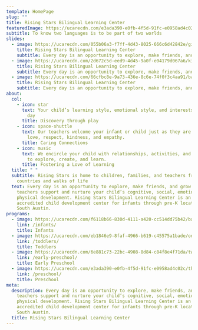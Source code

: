 ```yaml
---
template: HomePage
slug: ""
title: Rising Stars Bilingual Learning Center
featuredImage: https://ucarecdn.com/e3ada390-e0fb-4f5d-91fc-e0958ad4c02c/
subtitle: To know two languages is to be part of two worlds
slides:
  - image: https://ucarecdn.com/055b06a3-f7ff-4d43-8025-666c6d42842e/girlwithleaf.jpg
    title: Rising Stars Bilingual Learning Center
    subtitle: Every day is an opportunity to explore, make friends, and grow.
  - image: https://ucarecdn.com/2d672c5d-eed9-4d45-9a0f-e04179d067a6/kidsmiling.jpg
    title: Rising Stars Bilingual Learning Center
    subtitle: Every day is an opportunity to explore, make friends, and grow.
  - image: https://ucarecdn.com/66cfbc8e-9a73-436e-8c6e-74f0f3c4aa91/babywithblock.jpg
    title: Rising Stars Bilingual Learning Center
    subtitle: Every day is an opportunity to explore, make friends, and grow.
about:
  col:
    - icon: star
      text: Your child’s learning style, emotional style, and interests inspire each
        day
      title: Discovery through play
    - icon: space-shuttle
      text: Our teachers welcome your infant or child just as they are . . . with
        love, respect, kindness, and empathy.
      title: Caring Connections
    - icon: music
      text: We encircle your child with relationships, activities, and opportunities
        to explore, create, and learn.
      title: Fostering a Love of Learning
  title: " "
  subtitle: Rising Stars is home to children, families, and teachers from many
    countries and walks of life
  text: Every day is an opportunity to explore, make friends, and grow. Our
    teachers support and nurture your child’s cognitive, social, emotional, and
    physical development. Rising Stars Bilingual Learning Center is an
    accredited child development center for infants through pre-K located in
    South Austin.
programs:
  - image: https://ucarecdn.com/f6118b66-830d-4111-a420-cc514dd75b42/babies.jpg
    link: /infants/
    title: Infants
  - image: https://ucarecdn.com/eb1846e9-8faf-4966-b619-c45575a1bade/ones.jpg
    link: /toddlers/
    title: Toddlers
  - image: https://ucarecdn.com/6e881c73-22bc-4908-8d84-c84f8e4f71da/twos.jpg
    link: /early-preschool/
    title: Early Preschool
  - image: https://ucarecdn.com/e3ada390-e0fb-4f5d-91fc-e0958ad4c02c/threes.jpg
    link: /preschool/
    title: Preschool
meta:
  description: Every day is an opportunity to explore, make friends, and grow. Our
    teachers support and nurture your child’s cognitive, social, emotional, and
    physical development. Rising Stars Bilingual Learning Center is an
    accredited child development center for infants through pre-K located in
    South Austin.
  title: Rising Stars Bilingual Learning Center
---
```

